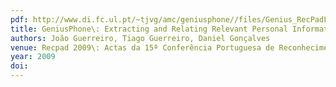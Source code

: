 ```yaml
---
pdf: http://www.di.fc.ul.pt/~tjvg/amc/geniusphone//files/Genius_RecPadFinal.pdf
title: GeniusPhone\: Extracting and Relating Relevant Personal Information
authors: João Guerreiro, Tiago Guerreiro, Daniel Gonçalves
venue: Recpad 2009\: Actas da 15ª Conferência Portuguesa de Reconhecimento de Padrões. Aveiro, Portugal, October, 2009
year: 2009
doi: 
---
```

